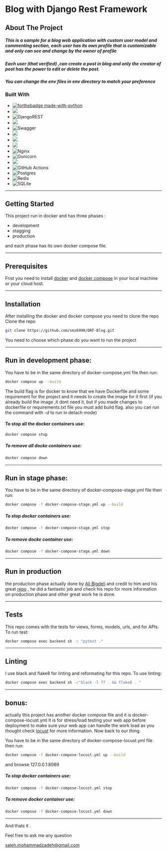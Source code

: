 # Blog with Django Rest Framework

## About The Project

##### This is a sample for a blog web application with custom user model and commenting section, each user has its own profile that is customizable and only can see and change by the owner of profile
##### Each user (that verified) ,can create a post in blog and only the creator of post has the power to edit or delete the post.
##### You can change the env files in env directory to match your preference


### Built With
* [![forthebadge made-with-python](http://ForTheBadge.com/images/badges/made-with-python.svg)](https://www.python.org/)
* ![](https://img.shields.io/badge/Django-092E20?style=for-the-badge&logo=django&logoColor=green)
* ![DjangoREST](https://img.shields.io/badge/DJANGO-REST-ff1709?style=for-the-badge&logo=django&logoColor=white&color=ff1709&labelColor=gray)
* ![](https://img.shields.io/badge/JWT-000000?style=for-the-badge&logo=JSON%20web%20tokens&logoColor=white)
* ![Swagger](https://img.shields.io/badge/-Swagger-%23Clojure?style=for-the-badge&logo=swagger&logoColor=white)
* ![](https://img.shields.io/badge/HTML5-E34F26?style=for-the-badge&logo=html5&logoColor=white)
* ![](https://img.shields.io/badge/CSS3-1572B6?style=for-the-badge&logo=css3&logoColor=white)
* ![](https://img.shields.io/badge/Bootstrap-563D7C?style=for-the-badge&logo=bootstrap&logoColor=white)
* ![Nginx](https://img.shields.io/badge/nginx-%23009639.svg?style=for-the-badge&logo=nginx&logoColor=white)
* ![Gunicorn](https://img.shields.io/badge/gunicorn-%298729.svg?style=for-the-badge&logo=gunicorn&logoColor=white)
* ![](https://img.shields.io/badge/Docker-2CA5E0?style=for-the-badge&logo=docker&logoColor=white)
* ![GitHub Actions](https://img.shields.io/badge/github%20actions-%232671E5.svg?style=for-the-badge&logo=githubactions&logoColor=white)
* ![Postgres](https://img.shields.io/badge/postgres-%23316192.svg?style=for-the-badge&logo=postgresql&logoColor=white)
* ![Redis](https://img.shields.io/badge/redis-%23DD0031.svg?style=for-the-badge&logo=redis&logoColor=white)
* ![SQLite](https://img.shields.io/badge/sqlite-%2307405e.svg?style=for-the-badge&logo=sqlite&logoColor=white)



<!-- GETTING STARTED -->

<hr>

## Getting Started

This project run in docker and has three phases :
- development
- stagging
- production

and each phase has its own docker compose file.

<hr>

## Prerequisites

Frist you need to install <a href="https://docs.docker.com/engine/install/">docker</a> and <a href="https://docs.docker.com/compose/install/">docker compose</a> in your local machine or your cloud host.

<hr>

## Installation
After installing the docker and docker compose you need to clone the repo
Clone the repo
   ```sh
   git clone https://github.com/smz6990/DRF-Blog.git
   ```
You need to choose which phase do you want to run the project

<hr>

## Run in development phase:
   You have to  be in the same directory of docker-compose.yml file then run:
   ```sh
   docker compose up --build
   ```
 The build flag is for docker to know that we have Dockerfile and some requirement for the project and it needs to create the image for it first (if you already build the image ,it dont need it, but if you made changes to dockerfile or requirements.txt file you must add build flag. also you can run the command with *-d* to run in detach mode)
 
 #### To stop all the docker containers use:
 ```sh
 docker compose stop
 ```
 ##### To remove all docke containers use:
 ```sh
 docker compose down
 ```
 <hr>
 
 ## Run in stage phase:
   You have to  be in the same directory of docker-compose-stage.yml file then run:
   
   ```sh
   docker compose -f docker-compose-stage.yml up --build
   ```
 ##### To stop docker containers use:
 ```sh
 docker compose -f docker-compose-stage.yml stop
 ```
 ##### To remove docke container use:
 ```sh
 docker compose -f docker-compose-stage.yml down
 ```

<hr>

## Run in production 

the production phase actually done by <a href="https://github.com/AliBigdeli">Ali Bigdeli</a> and credit to him and his great <a href="https://github.com/AliBigdeli/Ultimate-Django3.2-Template">repo</a> , he did a fantastic job and check his repo for more information on production phase and other great work he is done.

<hr>

## Tests

This repo comes with the tests for views, forms, models, urls, and for APIs.
To run test:

  ```sh
  docker compose exec backend sh -c "pytest ."
  ```

<hr>

## Linting

I use black and flake8 for linting and reformating for this repo.
To use linting:

  ```sh
  docker compose exec backend sh -c"black -l 77 . && flake8 . "
  ```

  <hr>

## bonus:

  actually this project has another docker compose file and it is docker-compose-locust.yml
  It is for stress/load testing your web app before deployment to make sure your web app can handle the work load as you thought
  check <a href="https://locust.io/">locust</a> for more information.
  Now back to our thing.
  
  You have to  be in the same directory of docker-compose-locust.yml file then run:
   
   ```sh
   docker compose -f docker-compose-locust.yml up --build
   ```
   
   and browse 127.0.0.1:8089
   
 ##### To stop docker containers use:
 ```sh
 docker compose -f docker-compose-locust.yml stop
 ```
 ##### To remove docker container use:
 ```sh
 docker compose -f docker-compose-locust.yml down
 ```

<hr>

And thats it .

Feel free to ask me any question

saleh.mohammadzadeh@gmail.com


